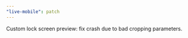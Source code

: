 ```yaml
---
"live-mobile": patch
---
```


Custom lock screen preview: fix crash due to bad cropping parameters.
